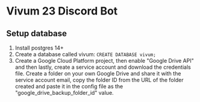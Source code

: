 # Vivum 23 Discord Bot

## Setup database

1. Install postgres 14+
2. Create a database called vivum: ``CREATE DATABASE vivum;``
3. Create a Google Cloud Platform project, then enable "Google Drive API" and then lastly, create a service account and download the credentials file. Create a folder on your own Google Drive and share it with the service account email, copy the folder ID from the URL of the folder created and paste it in the config file as the "google_drive_backup_folder_id" value.